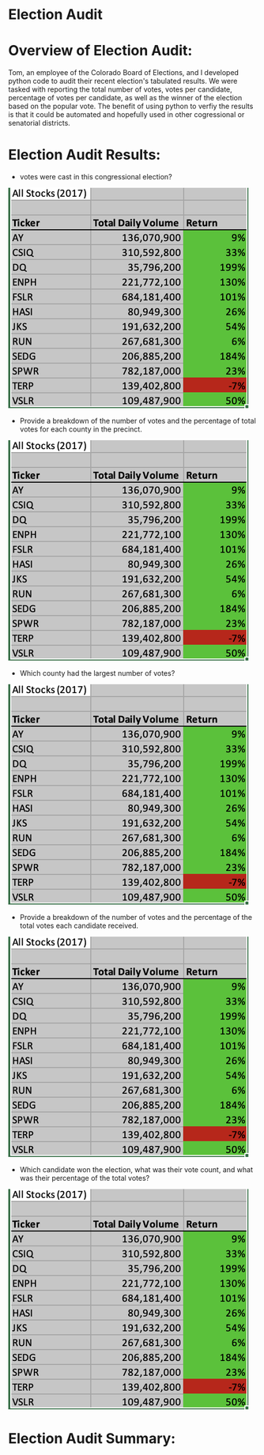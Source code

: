 # Election Audit 


# Overview of Election Audit: 
Tom, an employee of the Colorado Board of Elections, and I developed python code to audit their recent election's tabulated results. We were tasked with reporting the total number of votes, votes per candidate, percentage of votes per candidate, as well as the winner of the election based on the popular vote. The benefit of using python to verfiy the results is that it could be automated and hopefully used in other cogressional or senatorial districts. 


# Election Audit Results: 

* votes were cast in this congressional election?

![This is an image](https://github.com/jackfrost68/stock-analysis/blob/c943018a6875f6aac760901ca297df063b42c8f4/2017.png)

* Provide a breakdown of the number of votes and the percentage of total votes for each county in the precinct.

![This is an image](https://github.com/jackfrost68/stock-analysis/blob/c943018a6875f6aac760901ca297df063b42c8f4/2017.png)

* Which county had the largest number of votes?

![This is an image](https://github.com/jackfrost68/stock-analysis/blob/c943018a6875f6aac760901ca297df063b42c8f4/2017.png)

* Provide a breakdown of the number of votes and the percentage of the total votes each candidate received.

![This is an image](https://github.com/jackfrost68/stock-analysis/blob/c943018a6875f6aac760901ca297df063b42c8f4/2017.png)

* Which candidate won the election, what was their vote count, and what was their percentage of the total votes?

![This is an image](https://github.com/jackfrost68/stock-analysis/blob/c943018a6875f6aac760901ca297df063b42c8f4/2017.png)



# Election Audit Summary: 
